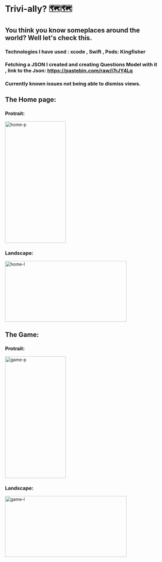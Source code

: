# Trivi-ally? 🗺️🗺️
## You think you know someplaces around the world? Well let's check this.
### Technologies I have used : xcode , Swift , Pods: Kingfisher
### Fetching a JSON I created and creating Questions Model with it , link to the Json: https://pastebin.com/raw/i7rJY4Lq
### Currently known issues not being able to dismiss views.

## The Home page: 
### Protrait:
<img src="https://user-images.githubusercontent.com/62396197/169662559-b39d9dd0-a4ef-4c5b-8d96-6fe9cfe006d6.png" alt="home-p" width="200" height="400"/>

### Landscape: 
<img src="https://user-images.githubusercontent.com/62396197/169662569-f09d8ee1-bec3-4e8b-92a7-1a993af3b206.png" alt="home-l" width="400" height="200"/>

## The Game:
### Protrait:
<img src="https://user-images.githubusercontent.com/62396197/169662580-88a6f8f6-dfbd-4727-b701-22f72d8d0f7b.png" alt="game-p" width="200" height="400"/>

### Landscape: 
<img src="https://user-images.githubusercontent.com/62396197/169662592-ec7c7b67-76bf-48d0-a78a-7570e5e9155b.png" alt="game-l" width="400" height="200"/>
